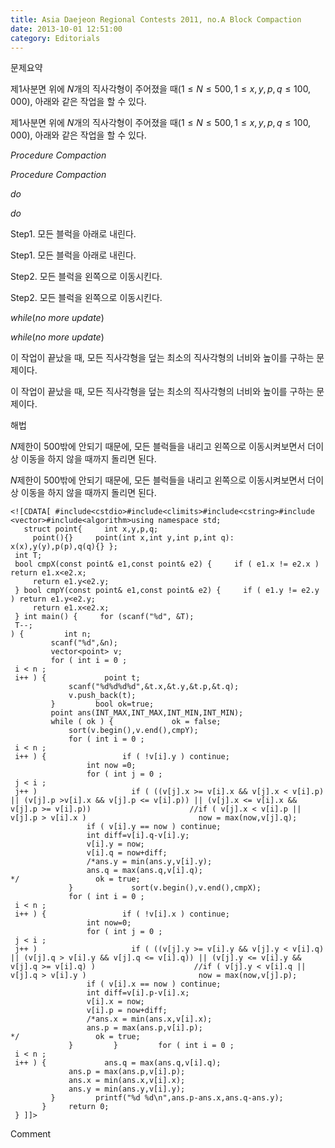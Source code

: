 ```yaml
---
title: Asia Daejeon Regional Contests 2011, no.A Block Compaction
date: 2013-10-01 12:51:00
category: Editorials
---
```


문제요약

제1사분면 위에 $N$개의 직사각형이 주어졌을 때$(1\leq{}N\leq{}500,1\leq{}x,y,p,q\leq{}100,000)$, 아래와 같은 작업을 할 수 있다. 

제1사분면 위에 $N$개의 직사각형이 주어졌을 때$(1\leq{}N\leq{}500,1\leq{}x,y,p,q\leq{}100,000)$, 아래와 같은 작업을 할 수 있다. 

$Procedure$ $Compaction$

$Procedure$ $Compaction$

$do$

$do$

Step1. 모든 블럭을 아래로 내린다.

Step1. 모든 블럭을 아래로 내린다.

Step2. 모든 블럭을 왼쪽으로 이동시킨다.

Step2. 모든 블럭을 왼쪽으로 이동시킨다.

$while(no$ $more$ $update)$

$while(no$ $more$ $update)$





이 작업이 끝났을 때, 모든 직사각형을 덮는 최소의 직사각형의 너비와 높이를 구하는 문제이다.

이 작업이 끝났을 때, 모든 직사각형을 덮는 최소의 직사각형의 너비와 높이를 구하는 문제이다.









해법

$N$제한이 500밖에 안되기 때문에, 모든 블럭들을 내리고 왼쪽으로 이동시켜보면서 더이상 이동을 하지 않을 때까지 돌리면 된다. 

$N$제한이 500밖에 안되기 때문에, 모든 블럭들을 내리고 왼쪽으로 이동시켜보면서 더이상 이동을 하지 않을 때까지 돌리면 된다. 


```
<![CDATA[ #include<cstdio>#include<climits>#include<cstring>#include <vector>#include<algorithm>using namespace std;
   struct point{     int x,y,p,q;
     point(){}     point(int x,int y,int p,int q):     x(x),y(y),p(p),q(q){} };
 int T;
 bool cmpX(const point& e1,const point& e2) {     if ( e1.x != e2.x ) return e1.x<e2.x;
     return e1.y<e2.y;
 } bool cmpY(const point& e1,const point& e2) {     if ( e1.y != e2.y ) return e1.y<e2.y;
     return e1.x<e2.x;
 } int main() {     for (scanf("%d", &T);
 T--;
) {         int n;
         scanf("%d",&n);
         vector<point> v;
         for ( int i = 0 ;
 i < n ;
 i++ ) {             point t;
             scanf("%d%d%d%d",&t.x,&t.y,&t.p,&t.q);
             v.push_back(t);
         }         bool ok=true;
         point ans(INT_MAX,INT_MAX,INT_MIN,INT_MIN);
         while ( ok ) {             ok = false;
             sort(v.begin(),v.end(),cmpY);
             for ( int i = 0 ;
 i < n ;
 i++ ) {                 if ( !v[i].y ) continue;
                 int now =0;
                 for ( int j = 0 ;
 j < i ;
 j++ )                     if ( ((v[j].x >= v[i].x && v[j].x < v[i].p) || (v[j].p >v[i].x && v[j].p <= v[i].p)) || (v[j].x <= v[i].x && v[j].p >= v[i].p))                      //if ( v[j].x < v[i].p || v[j].p > v[i].x )                         now = max(now,v[j].q);
                 if ( v[i].y == now ) continue;
                 int diff=v[i].q-v[i].y;
                 v[i].y = now;
                 v[i].q = now+diff;
                 /*ans.y = min(ans.y,v[i].y);
                 ans.q = max(ans.q,v[i].q);
*/                 ok = true;
             }             sort(v.begin(),v.end(),cmpX);
             for ( int i = 0 ;
 i < n ;
 i++ ) {                 if ( !v[i].x ) continue;
                 int now=0;
                 for ( int j = 0 ;
 j < i ;
 j++ )                     if ( ((v[j].y >= v[i].y && v[j].y < v[i].q) || (v[j].q > v[i].y && v[j].q <= v[i].q)) || (v[j].y <= v[i].y && v[j].q >= v[i].q) )                      //if ( v[j].y < v[i].q || v[j].q > v[i].y )                         now = max(now,v[j].p);
                 if ( v[i].x == now ) continue;
                 int diff=v[i].p-v[i].x;
                 v[i].x = now;
                 v[i].p = now+diff;
                 /*ans.x = min(ans.x,v[i].x);
                 ans.p = max(ans.p,v[i].p);
*/                 ok = true;
             }         }         for ( int i = 0 ;
 i < n ;
 i++ ) {             ans.q = max(ans.q,v[i].q);
             ans.p = max(ans.p,v[i].p);
             ans.x = min(ans.x,v[i].x);
             ans.y = min(ans.y,v[i].y);
         }         printf("%d %d\n",ans.p-ans.x,ans.q-ans.y);
       }     return 0;
 } ]]>
```
Comment


